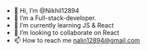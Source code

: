 - 👋 Hi, I’m @Nikhil12894
- 👀 I’m a Full-stack-developer.
- 🌱 I’m currently learning JS & React
- 💞️ I’m looking to collaborate on React
- 📫 How to reach me nalin12894@gmail.com

<!---
Nikhil12894/Nikhil12894 is a ✨ special ✨ repository because its `README.md` (this file) appears on your GitHub profile.
You can click the Preview link to take a look at your changes.
--->
